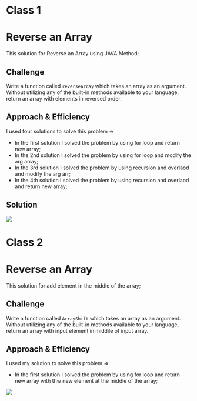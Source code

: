 # Class 1
# Reverse an Array
This solution for Reverse an Array using JAVA Method;

## Challenge
Write a function called `reverseArray` which takes an array as an argument. Without utilizing any of the built-in methods available to your language, return an array with elements in reversed order.

## Approach & Efficiency
I used four solutions to solve this problem =>
* In the first solution I solved the problem by using for loop and return new array;
* In the 2nd solution I solved the problem by using for loop and modify the arg array;
* In the 3rd solution I solved the problem by using recursion and overlaod and modify the arg arr;
* In the 4th solution I solved the problem by using recursion and overlaod and return new array;

## Solution
![](/assets/reverseArray.jpg)



# Class 2

# Reverse an Array
This solution for add element in the middle of the array;

## Challenge
Write a function called `ArrayShift` which takes an array as an argument. Without utilizing any of the built-in methods available to your language, return an array with input element in middile of input array.

## Approach & Efficiency
I used my solution to solve this problem =>
* In the first solution I solved the problem by using for loop and return new array with thw new element at the middle of the array;


![](/assets/ReverseArray.jpg)

